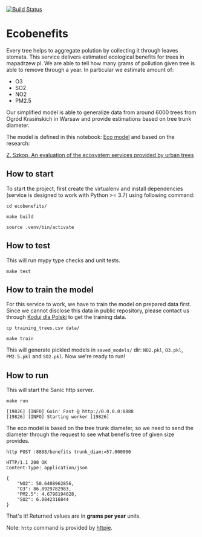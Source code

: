 [![Build Status](https://travis-ci.com/sireliah/ecobenefits.svg?branch=master)](https://travis-ci.com/sireliah/ecobenefits)

# Ecobenefits
Every tree helps to aggregate polution by collecting it through leaves stomata. This service delivers estimated ecological benefits for trees in mapadrzew.pl. We are able to tell how many grams of pollution given tree is able to remove through a year. In particular we estimate amount of:

- O3
- SO2
- NO2
- PM2.5

Our simplified model is able to generalize data from around 6000 trees from Ogród Krasińskich in Warsaw and provide estimations based on tree trunk diameter.

The model is defined in this notebook: [Eco model](https://github.com/kodujdlapolski/tree-research/blob/master/model.ipynb) and based on the research:

[Z. Szkop, An evaluation of the ecosystem services provided by urban trees](https://www.researchgate.net/publication/312417053_An_evaluation_of_the_ecosystem_services_provided_by_urban_trees_The_role_of_Krasinski_Gardens_in_air_quality_and_human_health_in_Warsaw_Poland)

## How to start
To start the project, first create the virtualenv and install dependencies (service is designed to work with Python >= 3.7) using following command:
```
cd ecobenefits/

make build

source .venv/bin/activate
```
## How to test
This will run mypy type checks and unit tests.
```
make test
```
## How to train the model
For this service to work, we have to train the model on prepared data first. Since we cannot disclose this data in public repository, please contact us through [Koduj dla Polski](https://kodujdlapolski.pl/kontakt/) to get the training data.

```
cp training_trees.csv data/

make train
```
This will generate pickled models in `saved_models/` dir: `NO2.pkl`, `O3.pkl`, `PM2.5.pkl` and `SO2.pkl`. Now we're ready to run!

## How to run
This will start the Sanic http server.
```
make run

[19826] [INFO] Goin' Fast @ http://0.0.0.0:8888
[19826] [INFO] Starting worker [19826]
```
The eco model is based on the tree trunk diameter, so we need to send the diameter through the request to see what benefis tree of given size provides.
```
http POST :8888/benefits trunk_diam:=57.000000

HTTP/1.1 200 OK
Content-Type: application/json

{
    "NO2": 50.6408962856,
    "O3": 86.8929782983,
    "PM2.5": 4.6798194028,
    "SO2": 6.0842316844
}
```
That's it! Returned values are in **grams per year** units.

Note: `http` command is provided by [httpie](https://httpie.org/).

